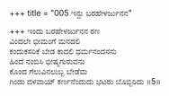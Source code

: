 +++
title = "005 ಇನ್ದು ಬರಹೇಳರ್ಜುನನ"

+++
ಇಂದು ಬರಹೇಳರ್ಜುನನ ರಣ  
ವಿಂದಲೇ ಭೀಮಂಗೆ ಮನದಲಿ  
ಕಂದುಕಸರಿಕೆ ಬೇಡ ಕಾದಲಿ ಧರ್ಮನಂದನನು  
ಹಿಂದೆ ನಂಬಿಸಿ ಭೀಷ್ಮಗುರುವನು  
ಕೊಂದ ಗೆಲುವಿನಲುಬ್ಬ ಬೇಡೆಮ  
ಗಿಂದು ದಳವಾಯ್ ಕರ್ಣನೆಂದುದು ಭಟರು ಬೊಬ್ಬಿರಿದು      ॥5॥